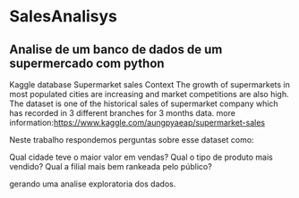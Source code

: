 # SalesAnalisys

## Analise de um banco de dados de um supermercado com python

Kaggle database Supermarket sales
Context
The growth of supermarkets in most populated cities are increasing and market competitions are also high. The dataset is one of the historical sales of supermarket company which has recorded in 3 different branches for 3 months data.
more information:https://www.kaggle.com/aungpyaeap/supermarket-sales

Neste trabalho respondemos perguntas sobre esse dataset como:

Qual cidade teve o maior valor em vendas?
Qual o tipo de produto mais vendido?
Qual a filial mais bem rankeada pelo público?

gerando uma analise exploratoria dos dados.



